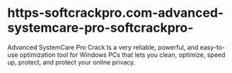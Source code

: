 # https-softcrackpro.com-advanced-systemcare-pro-softcrackpro-
Advanced SystemCare Pro Crack  Is a very reliable, powerful, and easy-to-use optimization tool for Windows PCs that lets you clean, optimize, speed up, protect, and protect your online privacy.
